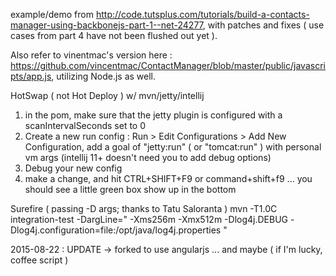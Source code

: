 
example/demo from http://code.tutsplus.com/tutorials/build-a-contacts-manager-using-backbonejs-part-1--net-24277,
with patches and fixes ( use cases from part 4 have not been flushed out yet ).


Also refer to vinentmac's version here : https://github.com/vincentmac/ContactManager/blob/master/public/javascripts/app.js, 
utilizing Node.js as well.

HotSwap ( not Hot Deploy )  w/ mvn/jetty/intellij
1) in the pom, make sure that the jetty plugin is configured with a scanIntervalSeconds set to 0
2) Create a new run config : Run > Edit Configurations > Add New Configuration, add a goal of "jetty:run" ( or "tomcat:run" ) with personal vm args (intellij 11+ doesn't need you to add debug options)
3) Debug your new config
4) make a change, and hit CTRL+SHIFT+F9 or command+shift+f9 ... you should see a little green box show up in the bottom

Surefire ( passing -D args; thanks to Tatu Saloranta  )
 mvn -T1.0C integration-test -DargLine=" -Xms256m -Xmx512m -Dlog4j.DEBUG -Dlog4j.configuration=file:/opt/java/log4j.properties "


2015-08-22 : UPDATE -> forked to use angularjs ... and maybe ( if I'm lucky, coffee script )

